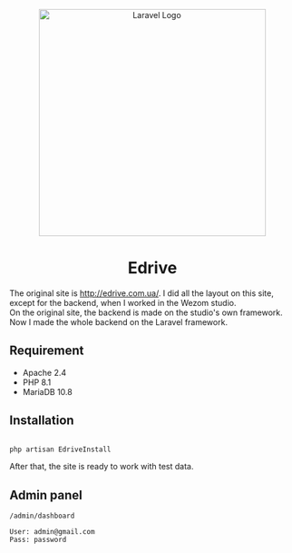 <p align="center"><a href="https://laravel.com" target="_blank"><img src="https://raw.githubusercontent.com/laravel/art/master/logo-lockup/5%20SVG/2%20CMYK/1%20Full%20Color/laravel-logolockup-cmyk-red.svg" width="400" alt="Laravel Logo"></a></p>

<h1 align="center">Edrive</h1>

The original site is http://edrive.com.ua/. I did all the layout on this site, except for the backend, when I worked in the Wezom studio.  
On the original site, the backend is made on the studio's own framework.  
Now I made the whole backend on the Laravel framework.  

## Requirement

- Apache 2.4
- PHP 8.1
- MariaDB 10.8


## Installation

```php

php artisan EdriveInstall

```

After that, the site is ready to work with test data.

## Admin panel  

```
/admin/dashboard

User: admin@gmail.com
Pass: password

```